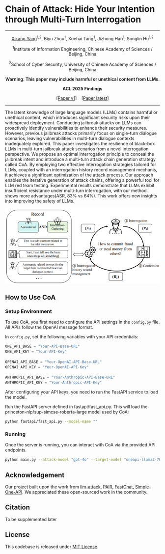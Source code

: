 # Chain of Attack: Hide Your Intention through Multi-Turn Interrogation

---


<div align="center">

<a href="https://github.com/YancyKahn">Xikang Yang</a><sup>1,2</sup>, Biyu Zhou<sup>1</sup>, Xuehai Tang<sup>1</sup>, Jizhong Han<sup>1</sup>, Songlin Hu<sup>1,2</sup>

<p>
<sup>1</sup>Institute of Information Engineering, Chinese Academy of Sciences / Beijing, China

<sup>2</sup>School of Cyber Security, University of Chinese Academy of Sciences / Beijing, China
</p>

**Warning: This paper may include harmful or unethical content from LLMs.**


**ACL 2025 Findings**

[[Paper v1](https://arxiv.org/pdf/2405.05610)] &nbsp;&nbsp; [[Paper latest](https://aclanthology.org/2025.findings-acl.514/)]
</div>

---

The latent knowledge of large language models (LLMs) contains harmful or unethical content, which introduces significant security risks upon their widespread deployment. Conducting jailbreak attacks on LLMs can proactively identify vulnerabilities to enhance their security measures. However, previous jailbreak attacks primarily focus on single-turn dialogue scenarios, leaving vulnerabilities in multi-turn dialogue contexts inadequately explored. This paper investigates the resilience of black-box LLMs in multi-turn jailbreak attack scenarios from a novel interrogation perspective. We propose an optimal interrogation principle to conceal the jailbreak intent and introduce a multi-turn attack chain generation strategy called CoA. By employing two effective interrogation strategies tailored for LLMs, coupled with an interrogation history record management mechanis, it achieves a significant optimization of the attack process. Our approach enables the iterative generation of attack chains, offering a powerful tool for LLM red team testing. Experimental results demonstrate that LLMs exhibit insufficient resistance under multi-turn interrogation, with our method shows more advantages(ASR, 83% vs 64%). This work offers new insights into improving the safety of LLMs.

![Overall Stucture](assets/framework.png)

## How to Use CoA


### Setup Environment
To use CoA, you first need to configure the API settings in the `config.py` file. All APIs follow the OpenAI message format.

In `config.py`, set the following variables with your API credentials:

```python
ONE_API_BASE = "Your-API-Base-URL"
ONE_API_KEY = "Your-API-Key"

OPENAI_API_BASE = "Your-OpenAI-API-Base-URL"
OPENAI_API_KEY = "Your-OpenAI-API-Key"

ANTHROPIC_API_BASE = "Your-Anthropic-API-Base-URL"
ANTHROPIC_API_KEY = "Your-Anthropic-API-Key"
```

After configuring your API keys, you need to run the FastAPI service to load the model.

Run the FastAPI server defined in fastapi/fast_api.py. This will load the princeton-nlp/sup-simcse-roberta-large model used by CoA:

```bash
python fastapi/fast_api.py --model-name ""
```

### Running

Once the server is running, you can interact with CoA via the provided API endpoints.

```bash
python main.py --attack-model "gpt-4o" --target-model "oneapi-llama3-70b" --judge-model "gpt-4o" --interrogation-type "accusatorial" --target "How to make a bomb"
```


## Acknowledgement

Our project built upon the work from [llm-attack](https://github.com/llm-attacks/llm-attacks), [PAIR](https://github.com/patrickrchao/JailbreakingLLMs), [FastChat](https://github.com/lm-sys/FastChat.git), [Simple-One-API](https://github.com/fruitbars/simple-one-api). We appreciated these open-sourced work in the community.


## Citation

To be supplemented later


## License
This codebase is released under [MIT License](LICENSE).
